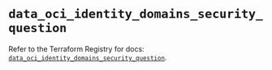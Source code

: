 # `data_oci_identity_domains_security_question`

Refer to the Terraform Registry for docs: [`data_oci_identity_domains_security_question`](https://registry.terraform.io/providers/oracle/oci/6.18.0/docs/data-sources/identity_domains_security_question).
